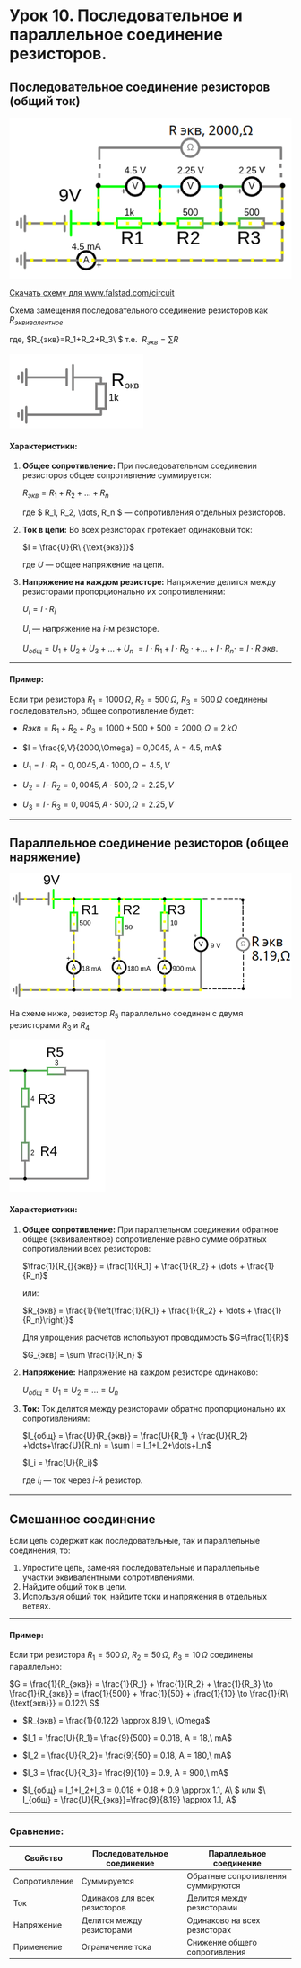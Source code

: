 # Урок 10. Последовательное и параллельное соединение резисторов.

## Последовательное соединение резисторов (общий ток)

![Последовательное соединение резисторов.](../img/48.png "Последовательное соединение резисторов.")

<a href="/theories_of_electrical_circuits/falstad/circuitjs-10-series.txt" download="circuitjs-10-series.txt">Скачать схему для www.falstad.com/circuit</a>

Схема замещения последовательного соединение резисторов как $R_{эквивалентное}$ 

где, $R_{экв}=R_1+R_2+R_3\ $ т.е. $\ R_{экв}=\sum R$ 

![Последовательное соединение резисторов.](../img/49.png "Последовательное соединение резисторов.")

#### **Характеристики:**
1. **Общее сопротивление:**
   При последовательном соединении резисторов общее сопротивление суммируется:
    
   $R_{экв} = R_1 + R_2 + \dots + R_n$
  
   где $ R_1, R_2, \dots, R_n $ — сопротивления отдельных резисторов.

2. **Ток в цепи:**
   Во всех резисторах протекает одинаковый ток:
   
   $I = \frac{U}{R\ {\text{экв}}}$
   
   где $U$ — общее напряжение на цепи.

3. **Напряжение на каждом резисторе:**
   Напряжение делится между резисторами пропорционально их сопротивлениям:
   
   $U_i = I \cdot R_i$
   
   $U_i$ — напряжение на $i$-м резисторе.

   $U_{общ} = U_1+U_2+U_3+\dots+U_n\ = I\cdot R_1 +I\cdot R_2\cdot +\dots+ I\cdot R_n\cdot = I\cdot R\ экв.$

---

#### **Пример:**
Если три резистора $R_1 = 1000 \, \Omega$, $R_2 = 500 \, \Omega$, $R_3 = 500 \, \Omega$ соединены последовательно, общее сопротивление будет:
 
- $R_{}{экв} = R_1 + R_2 + R_3 = 1000 + 500 + 500 = 2000,\Omega = 2 \, k \Omega$

- $I = \frac{9,V}{2000,\Omega} = 0,0045, A = 4.5, mA$

- $U_1 = I \cdot R_1 = 0,0045, A\cdot 1000,\Omega = 4.5, V$

- $U_2 = I \cdot R_2 = 0,0045, A\cdot 500,\Omega = 2.25, V$
- $U_3 = I \cdot R_3 = 0,0045, A\cdot 500,\Omega = 2.25, V$
---

## Параллельное соединение резисторов (общее наряжение)

![Параллельное соединение резисторов.](../img/50.png "Последовательное соединение резисторов.")

На схеме ниже, резистор $R_5$ параллельно соединен с двумя резисторами $R_3$ и $R_4$

![Параллельное соединение резисторов.](../img/52.png "Последовательное соединение резисторов.")

#### **Характеристики:**
1. **Общее сопротивление:**
   При параллельном соединении обратное общее (эквивалентное) сопротивление равно сумме обратных сопротивлений всех резисторов:
    
   $\frac{1}{R_{}{экв}} = \frac{1}{R_1} + \frac{1}{R_2} + \dots + \frac{1}{R_n}$
   
   или:
   
   $R_{экв} = \frac{1}{\left(\frac{1}{R_1} + \frac{1}{R_2} + \dots + \frac{1}{R_n}\right)}$
    
   Для упрощения расчетов используют проводимость $G=\frac{1}{R}$ 

   $G_{экв} = \sum \frac{1}{R_n} $

2. **Напряжение:**
   Напряжение на каждом резисторе одинаково:
   
   $U_{общ} = U_1 = U_2 = \dots = U_n$
  

3. **Ток:**
   Ток делится между резисторами обратно пропорционально их сопротивлениям:
   
   $I_{общ} = \frac{U}{R_{экв}} = \frac{U}{R_1} + \frac{U}{R_2} +\dots+\frac{U}{R_n} = \sum I = I_1+I_2+\dots+I_n$ 

   $I_i = \frac{U}{R_i}$
   
   где $I_i$ — ток через $i$-й резистор.

---


## Смешанное соединение
Если цепь содержит как последовательные, так и параллельные соединения, то:
1. Упростите цепь, заменяя последовательные и параллельные участки эквивалентными сопротивлениями.
2. Найдите общий ток в цепи.
3. Используя общий ток, найдите токи и напряжения в отдельных ветвях.

---

#### **Пример:**
Если три резистора $R_1 = 500 \, \Omega$, $R_2 = 50 \, \Omega$, $R_3 = 10 \, \Omega$ соединены параллельно:
 
$G = \frac{1}{R_{экв}} = \frac{1}{R_1} + \frac{1}{R_2} + \frac{1}{R_3} \to \frac{1}{R_{экв}} = \frac{1}{500} + \frac{1}{50} + \frac{1}{10} \to \frac{1}{R\ {\text{экв}}} = 0.122\ S$
 
- $R_{экв} = \frac{1}{0.122} \approx 8.19 \, \Omega$

- $I_1 = \frac{U}{R_1}= \frac{9}{500} = 0.018, А = 18,\ mA$
- $I_2 = \frac{U}{R_2}= \frac{9}{50} = 0.18, А = 180,\ mA$
- $I_3 = \frac{U}{R_3}= \frac{9}{10} = 0.9, А = 900,\ mA$

- $I_{общ} = I_1+I_2+I_3 = 0.018 + 0.18 + 0.9 \approx 1.1, А\ $ или $\ I_{общ} = \frac{U}{R_{экв}}=\frac{9}{8.19} \approx 1.1, А$

---

### **Сравнение:**
| Свойство                 | Последовательное соединение       | Параллельное соединение            |
|--------------------------|-----------------------------------|------------------------------------|
| Сопротивление            | Суммируется                       | Обратные сопротивления суммируются |
| Ток                      | Одинаков для всех резисторов      | Делится между резисторами          |
| Напряжение               | Делится между резисторами         | Одинаково на всех резисторах       |
| Применение               | Ограничение тока                  | Снижение общего сопротивления      |



